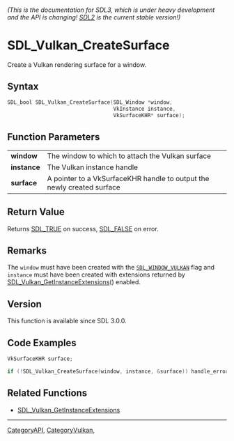 ###### (This is the documentation for SDL3, which is under heavy development and the API is changing! [SDL2](https://wiki.libsdl.org/SDL2/) is the current stable version!)
# SDL_Vulkan_CreateSurface

Create a Vulkan rendering surface for a window.

## Syntax

```c
SDL_bool SDL_Vulkan_CreateSurface(SDL_Window *window,
                                  VkInstance instance,
                                  VkSurfaceKHR* surface);

```

## Function Parameters

|                  |                                                                        |
| ---------------- | ---------------------------------------------------------------------- |
| **window**       | The window to which to attach the Vulkan surface                       |
| **instance**     | The Vulkan instance handle                                             |
| **surface**      | A pointer to a VkSurfaceKHR handle to output the newly created surface |

## Return Value

Returns [SDL_TRUE](SDL_TRUE) on success, [SDL_FALSE](SDL_FALSE) on error.

## Remarks

The `window` must have been created with the
[`SDL_WINDOW_VULKAN`](SDL_WINDOW_VULKAN) flag and `instance` must have been
created with extensions returned by
[SDL_Vulkan_GetInstanceExtensions](SDL_Vulkan_GetInstanceExtensions)()
enabled.

## Version

This function is available since SDL 3.0.0.

## Code Examples

```c++
VkSurfaceKHR surface;

if (!SDL_Vulkan_CreateSurface(window, instance, &surface)) handle_error();
```

## Related Functions

* [SDL_Vulkan_GetInstanceExtensions](SDL_Vulkan_GetInstanceExtensions)

----
[CategoryAPI](CategoryAPI), [CategoryVulkan](CategoryVulkan), <!-- #See the Style Guide for instructions on editing the footer. -->


